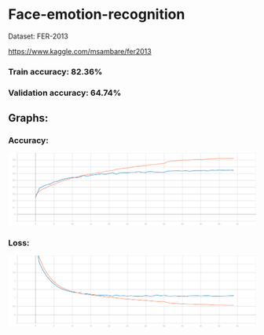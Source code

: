 # Face-emotion-recognition
Dataset: FER-2013

https://www.kaggle.com/msambare/fer2013
### Train accuracy: 82.36%
### Validation accuracy: 64.74%
## Graphs:
### Accuracy:

![acc](https://github.com/EugenTrifonov/Face-emotion-recognition/blob/main/graph/epoch_accuracy.svg)
### Loss:

![loss](https://github.com/EugenTrifonov/Face-emotion-recognition/blob/main/graph/epoch_loss.svg)

